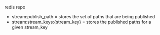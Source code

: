 redis repo

- stream:publish_path = stores the set of paths that are being published
- stream:stream_keys:{stream_key} = stores the published paths for a given stream_key
